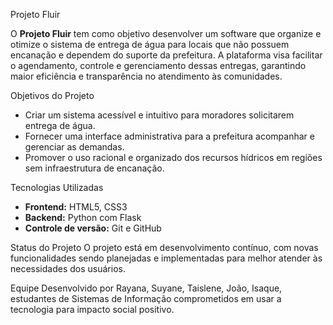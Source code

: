 Projeto Fluir

O **Projeto Fluir** tem como objetivo desenvolver um software que organize e otimize o sistema de entrega de água para locais que não possuem encanação e dependem do suporte da prefeitura. A plataforma visa facilitar o agendamento, controle e gerenciamento dessas entregas, garantindo maior eficiência e transparência no atendimento às comunidades.

Objetivos do Projeto

- Criar um sistema acessível e intuitivo para moradores solicitarem entrega de água.
- Fornecer uma interface administrativa para a prefeitura acompanhar e gerenciar as demandas.
- Promover o uso racional e organizado dos recursos hídricos em regiões sem infraestrutura de encanação.

Tecnologias Utilizadas

- **Frontend:** HTML5, CSS3
- **Backend:** Python com Flask  
- **Controle de versão:** Git e GitHub  

Status do Projeto
O projeto está em desenvolvimento contínuo, com novas funcionalidades sendo planejadas e implementadas para melhor atender às necessidades dos usuários.

Equipe
Desenvolvido por Rayana, Suyane, Taislene, João, Isaque, estudantes de Sistemas de Informação comprometidos em usar a tecnologia para impacto social positivo.

